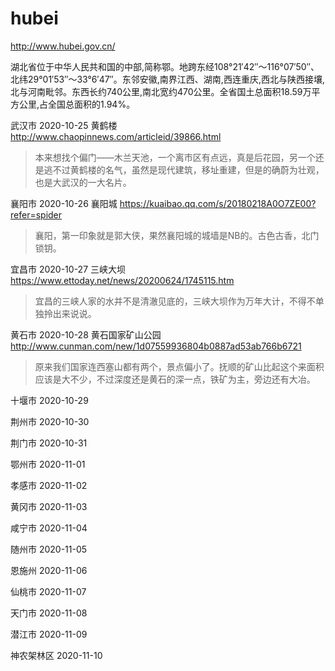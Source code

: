 # hubei

http://www.hubei.gov.cn/

湖北省位于中华人民共和国的中部,简称鄂。地跨东经108°21′42″～116°07′50″、北纬29°01′53″～33°6′47″。东邻安徽,南界江西、湖南,西连重庆,西北与陕西接壤,北与河南毗邻。东西长约740公里,南北宽约470公里。全省国土总面积18.59万平方公里,占全国总面积的1.94%。

武汉市 2020-10-25 黄鹤楼 http://www.chaopinnews.com/articleid/39866.html

> 本来想找个偏门——木兰天池，一个离市区有点远，真是后花园，另一个还是逃不过黄鹤楼的名气，虽然是现代建筑，移址重建，但是的确蔚为壮观，也是大武汉的一大名片。

襄阳市 2020-10-26 襄阳城 https://kuaibao.qq.com/s/20180218A0O7ZE00?refer=spider

> 襄阳，第一印象就是郭大侠，果然襄阳城的城墙是NB的。古色古香，北门锁钥。

宜昌市 2020-10-27 三峡大坝 https://www.ettoday.net/news/20200624/1745115.htm

> 宜昌的三峡人家的水并不是清澈见底的，三峡大坝作为万年大计，不得不单独拎出来说说。

黄石市 2020-10-28 黄石国家矿山公园 http://www.cunman.com/new/1d07559936804b0887ad53ab766b6721

> 原来我们国家连西塞山都有两个，景点偏小了。抚顺的矿山比起这个来面积应该是大不少，不过深度还是黄石的深一点，铁矿为主，旁边还有大冶。

十堰市 2020-10-29

荆州市 2020-10-30

荆门市 2020-10-31

鄂州市 2020-11-01

孝感市 2020-11-02

黄冈市 2020-11-03

咸宁市 2020-11-04

随州市 2020-11-05

恩施州 2020-11-06

仙桃市 2020-11-07

天门市 2020-11-08

潜江市 2020-11-09

神农架林区 2020-11-10